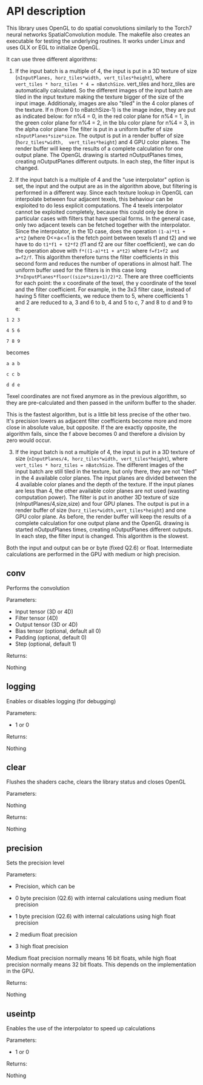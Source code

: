 API description
===============

This library uses OpenGL to do spatial convolutions similarly to the Torch7 neural networks SpatialConvolution module.
The makefile also creates an executable for testing the underlying routines. It works under Linux and uses
GLX or EGL to initialize OpenGL.

It can use three different algorithms:

1) If the input batch is a multiple of 4, the input is put in a 3D
texture of size (`nInputPlanes, horz_tiles*width, vert_tiles*height`),
where `vert_tiles * horz_tiles * 4 = nBatchSize`. vert_tiles and
horz_tiles are automatically calculated. So the different images of the
input batch are tiled in the input texture making the texture bigger of
the size of the input image. Additionaly, images are also "tiled" in the
4 color planes of the texture. If n (from 0 to nBatchSize-1) is the
image index, they are put as indicated below:
for n%4 = 0, in the red color plane
for n%4 = 1, in the green color plane
for n%4 = 2, in the blu color plane
for n%4 = 3, in the alpha color plane
The filter is put in a uniform buffer of size `nInputPlanes*size*size`.
The output is put in a render buffer of size (`horz_tiles*width, 
vert_tiles*height`) and 4 GPU color planes. The render buffer will keep
the results of a complete calculation for one output plane.
The OpenGL drawing is started nOutputPlanes times, creating
nOutputPlanes different outputs. In each step, the filter input is
changed.

2) If the input batch is a multiple of 4 and the "use interpolator"
option is set, the input and the output are as in the algorithm above,
but filtering is performed in a different way. Since each texture lookup
in OpenGL can interpolate between four adjacent texels, this behaviour
can be exploited to do less explicit computations. The 4 texels
interpolator cannot be exploited completely, because this could only
be done in particular cases with filters that have special forms.
In the general case, only two adjacent texels can be fetched together
with the interpolator. Since the interpolator, in the 1D case, does
the operation `(1-a)*t1 + a*t2` (where 0<=a<=1 is the fetch point between
texels t1 and t2) and we have to do `t1*f1 + t2*f2` (f1 and f2 are our
filter coefficient), we can do the operation above with
`f*((1-a)*t1 + a*t2)` where `f=f1+f2 and a=f2/f`. This algorithm therefore
turns the filter coefficients in this second form and reduces the number
of operations in almost half. The uniform buffer used for the filters is
in this case long `3*nInputPlanes*floor((size*size+1)/2)*2`. There are
three coefficients for each point: the x coordinate of the texel, the
y coordinate of the texel and the filter coefficient. For example, in the
3x3 filter case, instead of having 5 filter coefficients, we reduce them
to 5, where coefficients 1 and 2 are reduced to a, 3 and 6 to b, 4 and 5
to c, 7 and 8 to d and 9 to e:

`1 2 3`

`4 5 6`

`7 8 9`

becomes

`a a b`

`c c b`

`d d e`            

Texel coordinates are not fixed anymore as in the previous algorithm, so
they are pre-calculated and then passed in the uniform buffer to the shader.

This is the fastest algorithm, but is a little bit less precise of the
other two. It's precision lowers as adjacent filter coefficients become
more and more close in absolute value, but opposite. If the are exactly
opposite, the algorithm fails, since the f above becomes 0 and therefore
a division by zero would occur.

3) If the input batch is not a multiple of 4, the input is put in a 3D
texture of size (`nInputPlanes/4, horz_tiles*width, vert_tiles*height`),
where `vert_tiles * horz_tiles = nBatchSize`. The different images of the
input batch are still tiled in the texture, but only there, they are not
"tiled" in the 4 available color planes. The input planes are divided
between the 4 available color planes and the depth of the texture. If
the input planes are less than 4, the other available color planes are
not used (wasting computation power).
The filter is put in another 3D texture of size (nInputPlanes/4,size,size)
and four GPU planes. The output is put in a render buffer of size
(`horz_tiles*width,vert_tiles*height`) and one GPU color plane. As before,
the render buffer will keep the results of a complete calculation for one
output plane and the OpenGL drawing is started nOutputPlanes times,
creating nOutputPlanes different outputs. In each step, the filter input
is changed. This algorithm is the slowest.

Both the input and output can be or byte (fixed Q2.6) or float.
Intermediate calculations are performed in the GPU with medium or high
precision.

## conv

Performs the convolution

Parameters:

- Input tensor (3D or 4D)
- Filter tensor (4D)
- Output tensor (3D or 4D)
- Bias tensor (optional, default all 0)
- Padding (optional, default 0)
- Step (optional, default 1)

Returns:

Nothing

## logging

Enables or disables logging (for debugging)

Parameters:

- 1 or 0

Returns:

Nothing
	
## clear

Flushes the shaders cache, clears the library status and closes OpenGL

Parameters:

Nothing

Returns:

Nothing
	
## precision

Sets the precision level

Parameters:

- Precision, which can be

- 0 byte precision (Q2.6) with internal calculations using medium float precision
- 1 byte precision (Q2.6) with internal calculations using high float precision
- 2 medium float precision
- 3 high float precision

Medium float precision normally means 16 bit floats, while high float precision normally
means 32 bit floats. This depends on the implementation in the GPU.

Returns:

Nothing
	
## useintp

Enables the use of the interpolator to speed up calculations

Parameters:

- 1 or 0

Returns:

Nothing
